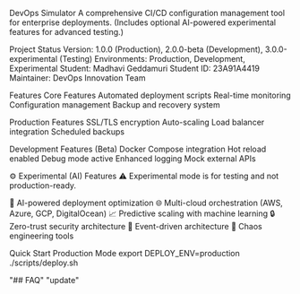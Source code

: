 DevOps Simulator
A comprehensive CI/CD configuration management tool for enterprise deployments.
(Includes optional AI-powered experimental features for advanced testing.)

Project Status
Version: 1.0.0 (Production), 2.0.0-beta (Development), 3.0.0-experimental (Testing)
Environments: Production, Development, Experimental
Student: Madhavi Geddamuri
Student ID: 23A91A4419
Maintainer: DevOps Innovation Team

Features
Core Features
Automated deployment scripts
Real-time monitoring
Configuration management
Backup and recovery system

Production Features
SSL/TLS encryption
Auto-scaling
Load balancer integration
Scheduled backups

Development Features (Beta)
Docker Compose integration
Hot reload enabled
Debug mode active
Enhanced logging
Mock external APIs

⚙️ Experimental (AI) Features
⚠️ Experimental mode is for testing and not production-ready.

🤖 AI-powered deployment optimization
🌐 Multi-cloud orchestration (AWS, Azure, GCP, DigitalOcean)
📈 Predictive scaling with machine learning
🔒 Zero-trust security architecture
🌊 Event-driven architecture
🎯 Chaos engineering tools

Quick Start
Production Mode
export DEPLOY_ENV=production
./scripts/deploy.sh

"## FAQ" "update"
